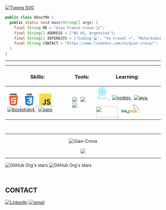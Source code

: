 
<a href="https://git.io/typing-svg"><img src="https://readme-typing-svg.herokuapp.com?font=Ubuntu&size=36&duration=2000&pause=1000&color=076DF7&multiline=true&width=905&height=150&lines=Welcome+to+my+profile%F0%9F%91%8B;I'm+Gian%2C+a+full+stack+web+development+student.;Argentina+🔵⚪🔵" alt="Typing SVG" /></a>

```java
public class AboutMe {
  public static void main(String[] args) {
    final String ME = "Gian Franco Crova 🙋‍♂️";
    final String[] ADDRESS = {"BS AS, Argentina"};
    final String[] INTERESTS = {"Coding 💻", "to travel ✈", "Motorbikes 🏍️"};
    final String CONTACT = "https://www.linkedin.com/in/gian-crova/";
  }
}

```
<hr>

<table align=center>
  <thead>  
    <th>
      <h3>Skills:</h3>
    </th>
    <th>
      <h3>Tools:</h3>
    </th>
    <th>
      <h3>Learning:</h3>
    </th>
  </thead>
  <tbody>
    <td>
      <a href="https://www.w3.org/html/" target="_blank"> <img src="https://raw.githubusercontent.com/devicons/devicon/master/icons/html5/html5-original-wordmark.svg" alt="html5" width="40" height="40"/> </a> &nbsp;
      <a href="https://www.w3schools.com/css/" target="_blank"> <img src="https://raw.githubusercontent.com/devicons/devicon/master/icons/css3/css3-original-wordmark.svg" alt="css3" width="40" height="40"/> </a> &nbsp;
      <a href="https://developer.mozilla.org/en-US/docs/Web/JavaScript" target="_blank"> <img src="https://raw.githubusercontent.com/devicons/devicon/master/icons/javascript/javascript-original.svg" alt="javascript" width="40" height="40"/> </a> &nbsp; &nbsp;
      <a href="https://www.w3schools.com/bootstrap4/" target="_blank"> <img src="https://cdn.worldvectorlogo.com/logos/bootstrap-4.svg" alt="bootstrap4" width="40" height="40"/> </a> &nbsp;
      <a href="https://www.w3schools.com/sass/" target="_blank"> <img src="https://upload.wikimedia.org/wikipedia/commons/9/96/Sass_Logo_Color.svg" alt="sass" width="40" height="40"/> </a> 
    </td> 
    <td>
      <a> <img src="https://git-scm.com/images/logos/downloads/Git-Icon-1788C.png" width="35"/> </a> &nbsp;
      <a> <img src="https://upload.wikimedia.org/wikipedia/commons/thumb/9/9a/Visual_Studio_Code_1.35_icon.svg/80px-Visual_Studio_Code_1.35_icon.svg.png"  width="35"/> &nbsp;
      <a> <img src="https://upload.wikimedia.org/wikipedia/commons/thumb/9/9c/IntelliJ_IDEA_Icon.svg/250px-IntelliJ_IDEA_Icon.svg.png" width="35"/> </a> &nbsp;</a>
    </td>
    <td>
      <a href="https://reactjs.org/" target="_blank"> <img src="https://raw.githubusercontent.com/devicons/devicon/master/icons/react/react-original-wordmark.svg" alt="react" width="40" height="40"/> </a> &nbsp;
      <a href="https://nodejs.org" target="_blank"> <img src="https://upload.wikimedia.org/wikipedia/commons/thumb/d/d9/Node.js_logo.svg/200px-Node.js_logo.svg.png" alt="nodejs" width="50" height="35"/> </a> &nbsp;
      <a href="https://www.java.com/es/" target="_blank"> <img src="https://cdn.icon-icons.com/icons2/2415/PNG/512/java_original_logo_icon_146458.png" alt="java" width="50" height="50"/> </a> &nbsp;
      <a href="https://spring.io/" target="_blank"> <img src="https://upload.wikimedia.org/wikipedia/commons/thumb/4/44/Spring_Framework_Logo_2018.svg/250px-Spring_Framework_Logo_2018.svg.png" width="70" height="35"/> </a> &nbsp;
      <a href="https://www.mysql.com/" target="_blank"> <img src="https://raw.githubusercontent.com/devicons/devicon/master/icons/mysql/mysql-original-wordmark.svg" alt="mysql" width="60" height="55"/> </a> 
    </td>
  </tbody>
</table>
  
<br> <hr>

<div align="center">
  <p align="center"><img width="500" src="https://github-readme-stats.vercel.app/api?username=gfCrova&show_icons=true&theme=tokyonight" alt="Gian-Crova" /></p>
  <!-- CODE PAUSED -->
  <!-- <p align="center"><img src="https://github-readme-stats.vercel.app/api/top-langs/?username=gfCrova&theme=tokyonight" /></p> -->
  <a href="https://github.com/gfCrova/github-readme-stats"><img align="center" src="https://github-readme-stats.vercel.app/api/top-langs/?username=gfCrova&layout=compact&theme=tokyonight&hide_border=true" /></a>
</div>

<hr>

![GitHub Org's stars](https://img.shields.io/github/stars/gfCrova?style=social)  ![GitHub Org's stars](https://img.shields.io/github/followers/gfCrova?style=social)

<br>

## CONTACT

[![LinkedIn][linkedin-shield]](https://www.linkedin.com/in/gian-crova/)
[![gmail][gmail-shield]](mailto:giancrova.cl5@gmail.com)

[linkedin-shield]: https://img.shields.io/badge/-LinkedIn-black.svg?style=for-the-badge&logo=linkedin&colorB=555
[gmail-shield]: https://img.shields.io/badge/Gmail-D14836?style=for-the-badge&logo=gmail&logoColor=white



